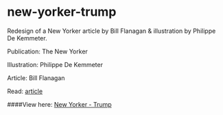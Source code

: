 # new-yorker-trump
Redesign of a New Yorker article by Bill Flanagan &amp; illustration by Philippe De Kemmeter.

Publication: The New Yorker

Illustration: Philippe De Kemmeter

Article: Bill Flanagan

Read: [article](http://www.newyorker.com/humor/daily-shouts/lil-donald)

####View here: [New Yorker - Trump](http://agbales.github.io/new-yorker-trump/)
